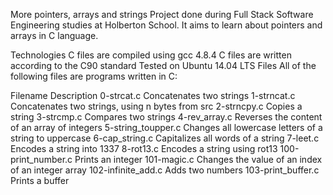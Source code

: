 More pointers, arrays and strings Project done during Full Stack Software Engineering studies at Holberton School. It aims to learn about pointers and arrays in C language.

Technologies C files are compiled using gcc 4.8.4 C files are written according to the C90 standard Tested on Ubuntu 14.04 LTS Files All of the following files are programs written in C:

Filename Description 0-strcat.c Concatenates two strings 1-strncat.c Concatenates two strings, using n bytes from src 2-strncpy.c Copies a string 3-strcmp.c Compares two strings 4-rev_array.c Reverses the content of an array of integers 5-string_toupper.c Changes all lowercase letters of a string to uppercase 6-cap_string.c Capitalizes all words of a string 7-leet.c Encodes a string into 1337 8-rot13.c Encodes a string using rot13 100-print_number.c Prints an integer 101-magic.c Changes the value of an index of an integer array 102-infinite_add.c Adds two numbers 103-print_buffer.c Prints a buffer
